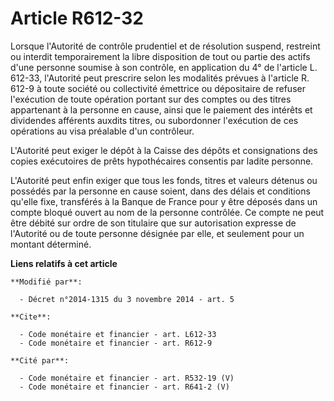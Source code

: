 # Article R612-32

Lorsque l'Autorité de contrôle prudentiel et de résolution suspend, restreint ou interdit temporairement la libre disposition
de tout ou partie des actifs d'une personne soumise à son contrôle, en application          du 4° de l'article L. 612-33,
l'Autorité peut prescrire selon les modalités prévues à l'article R. 612-9 à toute société ou collectivité émettrice ou
dépositaire de refuser l'exécution de toute opération portant sur des comptes ou des titres appartenant à la personne en
cause, ainsi que le paiement des intérêts et dividendes afférents auxdits titres, ou subordonner l'exécution de ces
opérations au visa préalable d'un contrôleur. 

L'Autorité peut exiger le dépôt à la Caisse des dépôts et consignations des copies exécutoires de prêts hypothécaires
consentis par ladite personne. 

L'Autorité peut enfin exiger que tous les fonds, titres et valeurs détenus ou possédés par la personne en cause soient, dans
des délais et conditions qu'elle fixe, transférés à la Banque de France pour y être déposés dans un compte bloqué ouvert au
nom de la personne contrôlée. Ce compte ne peut être débité sur ordre de son titulaire que sur autorisation expresse de
l'Autorité ou de toute personne désignée par elle, et seulement pour un montant déterminé.

**Liens relatifs à cet article**

	**Modifié par**:

	  - Décret n°2014-1315 du 3 novembre 2014 - art. 5

	**Cite**:

	  - Code monétaire et financier - art. L612-33
	  - Code monétaire et financier - art. R612-9

	**Cité par**:

	  - Code monétaire et financier - art. R532-19 (V)
	  - Code monétaire et financier - art. R641-2 (V)

